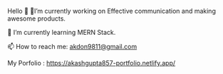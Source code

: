 Hello 👋
🔭I’m currently working on Effective communication and making awesome products.

🌱 I’m currently learning MERN Stack.

📫 How to reach me: akdon9811@gmail.com

My Porfolio :
https://akashgupta857-portfolio.netlify.app/
